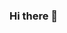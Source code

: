### Hi there 👋

<!--
**tech6avage19/tech6avage19** is a ✨ _special_ ✨ repository because its `README.md` (this file) appears on your GitHub profile.

Here are some ideas to get you started:

- 🔭 I’m currently working on getting my bachelors in Cybersecurity.
- 🌱 I’m currently learning networking, cybersecurity and AI.
- 👯 I’m looking to collaborate on youtube, internships and other personal projects.
- 🤔 I’m looking for help with AI.
- 💬 Ask me about cooking.
- ⚡ Fun fact: Worked in the restuarant industry for over 10+ years.
-->

